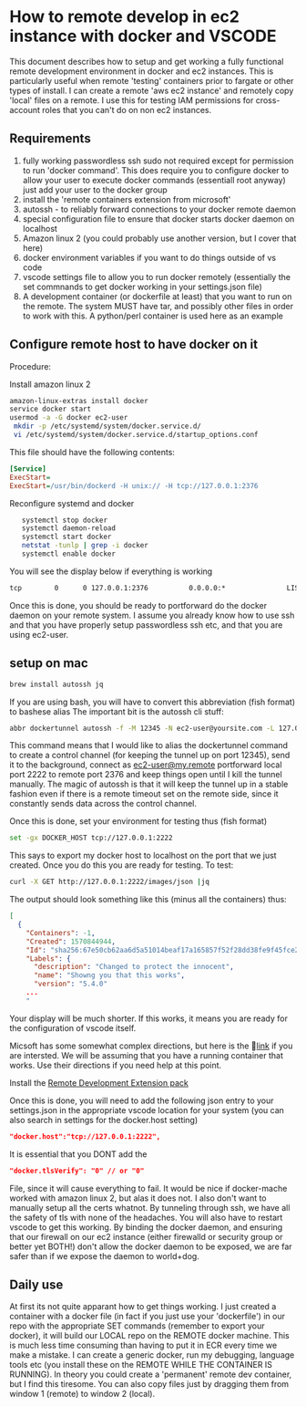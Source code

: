 # How to remote develop in ec2 instance with docker and VSCODE

This document describes how to setup and get working a fully functional remote development environment in docker and ec2 instances. This is particularly useful when remote 'testing' containers prior to fargate or other types of install. I can create a remote 'aws ec2  instance' and remotely copy 'local' files on a remote. I use this for testing IAM permissions for cross-account roles that you can't do on non ec2 instances.

## Requirements

1. fully working passwordless ssh sudo not required except for permission to run 'docker command'. This does require you to configure docker to allow your user to execute docker commands (essentiall root anyway) just add your user to the docker group
2. install the 'remote containers extension from microsoft'
3. autossh - to reliably forward connections to your docker remote daemon
4. special configuration file to ensure that docker starts docker daemon on localhost 
5. Amazon linux 2 (you could probably use another version, but I cover that here)
6. docker environment variables if you want to do things outside of vs code
7. vscode settings file to allow you to run docker remotely (essentially the set commnands to get docker working in your settings.json file)
8. A development container (or dockerfile at least) that you want to run on the remote. The system MUST have tar, and possibly other files in order to work with this. A python/perl container is used here as an example

## Configure remote host to have docker on it

Procedure:

Install amazon linux 2
```bash
amazon-linux-extras install docker
service docker start
usermod -a -G docker ec2-user
 mkdir -p /etc/systemd/system/docker.service.d/
 vi /etc/systemd/system/docker.service.d/startup_options.conf
```
This file should have the following contents:

```ini
[Service]
ExecStart=
ExecStart=/usr/bin/dockerd -H unix:// -H tcp://127.0.0.1:2376
```
Reconfigure systemd and docker

```bash
   systemctl stop docker
   systemctl daemon-reload
   systemctl start docker
   netstat -tunlp | grep -i docker
   systemctl enable docker
```

You will see the display below if everything is working

```html
tcp        0      0 127.0.0.1:2376          0.0.0.0:*               LISTEN      12791/dockerd  
```

Once this is done, you should be ready to portforward do the docker daemon on your remote system. I assume you already know how to use ssh and that you have properly setup passwordless ssh etc, and that you are using ec2-user.

## setup on mac

```bash
brew install autossh jq
```

If you are using bash, you will have to convert this abbreviation (fish format) to bashese alias The important bit is the autossh cli stuff:

```bash
abbr dockertunnel autossh -f -M 12345 -N ec2-user@yoursite.com -L 127.0.0.1:2222:127.0.0.1:2376
```

This command means that I would like to alias the dockertunnel command to create a control channel (for keeping the tunnel up on port 12345), send it to the background, connect as ec2-user@my.remote portforward local port 2222 to remote port 2376 and keep things open until I kill the tunnel manually. The magic of autossh is that it will keep the tunnel up in a stable fashion even if there is a remote timeout set on the remote side, since it constantly sends data across the control channel.

Once this is done, set your environment for testing thus (fish format)

```bash
set -gx DOCKER_HOST tcp://127.0.0.1:2222
```

This says to export my docker host to localhost on the port that we just created. Once you do this you are ready for testing. To test:

```bash
curl -X GET http://127.0.0.1:2222/images/json |jq
```

The output should look something like this (minus all the containers) thus:

```json
[
  {
    "Containers": -1,
    "Created": 1570844944,
    "Id": "sha256:67e50cb62aa6d5a51014beaf17a165857f52f28dd38fe9f45fce2b4a26c1d6ef",
    "Labels": {
      "description": "Changed to protect the innocent",
      "name": "Showng you that this works",
      "version": "5.4.0"
    ...
    "
```

Your display will be much shorter. If this works, it means you are ready for the configuration of vscode itself.

Micsoft has some somewhat complex directions, but here is the [link](https://code.visualstudio.com/docs/remote/containers) if you are intersted. We will be assuming that you have a running container that works. Use their directions if you need help at this point. 

Install the [Remote Development Extension pack](https://aka.ms/vscode-remote/download/extension)

Once this is done, you will need to add the following json entry to your settings.json in the appropriate vscode location for your system (you can also search in settings for the docker.host setting)

```json
"docker.host":"tcp://127.0.0.1:2222",
```

It is essential that you DONT add the

```json
"docker.tlsVerify": "0" // or "0"
```

File, since it will cause everything to fail. It would be nice if docker-mache worked with amazon linux 2, but alas it does not. I also don't want to manually setup all the certs whatnot. By tunneling through ssh, we have all the safety of tls with none of the headaches. You will also have to restart vscode to get this working.  By binding the docker daemon, and ensuring that our firewall on our ec2 instance (either firewalld or security group or better yet BOTH!) don't allow the docker daemon to be exposed, we are far safer than if we expose the daemon to world+dog.

## Daily use

At first its not quite apparant how to get things working.  I just created a container with a docker file (in fact if you just use your 'dockerfile') in our repo with the appropriate SET commands (remember to export your docker), it will build our LOCAL repo on the REMOTE docker machine. This is much less time consuming than having to put it in ECR every time we make a mistake. I can create a generic docker, run my debugging, language tools etc (you install these on the REMOTE WHILE THE CONTAINER IS RUNNING). In theory you could create a 'permanent' remote dev container, but I find this tiresome. You can also copy files just by dragging them from window 1 (remote) to window 2 (local).


